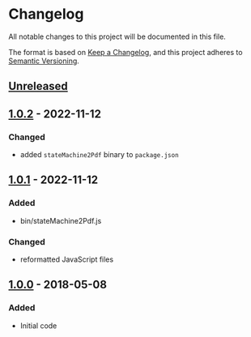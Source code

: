 # Changelog

All notable changes to this project will be documented in this file.

The format is based on [Keep a Changelog][keep-a-changelog],
and this project adheres to [Semantic Versioning][semantic-versioning].

## [Unreleased]

## [1.0.2] - 2022-11-12

### Changed

- added `stateMachine2Pdf` binary to `package.json`

## [1.0.1] - 2022-11-12

### Added

- bin/stateMachine2Pdf.js

### Changed

- reformatted JavaScript files

## [1.0.0] - 2018-05-08

### Added

- Initial code

[Unreleased]: https://github.com/srveit/state-machine/compare/v1.0.2...HEAD
[1.0.2]: https://github.com/srveit/state-machine/releases/tag/v1.0.2
[1.0.1]: https://github.com/srveit/state-machine/releases/tag/v1.0.1
[1.0.0]: https://github.com/srveit/state-machine/releases/tag/v1.0.0
[keep-a-changelog]: https://keepachangelog.com/en/1.1.0/
[semantic-versioning]: https://semver.org/spec/v2.0.0.html
